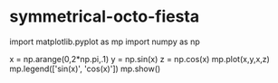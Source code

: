 # symmetrical-octo-fiesta

import matplotlib.pyplot as mp
import numpy as np

x = np.arange(0,2*np.pi,.1)
y = np.sin(x)
z = np.cos(x)
mp.plot(x,y,x,z)
mp.legend(['sin(x)', 'cos(x)'])
mp.show()
